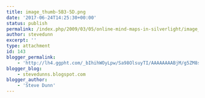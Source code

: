 ```yaml
---
title: image_thumb-5B3-5D.png
date: '2017-06-24T14:25:30+00:00'
status: publish
permalink: /index.php/2009/03/05/online-mind-maps-in-silverlight/image_thumb-5b3-5d-png-2
author: stevedunn
excerpt: ''
type: attachment
id: 143
blogger_permalink:
    - 'http://lh4.ggpht.com/_bIhihWOyLpw/Sa98OlsuyTI/AAAAAAAABjM/g5ZM8shXx7s/image_thumb%5B3%5D.png'
blogger_blog:
    - stevedunns.blogspot.com
blogger_author:
    - 'Steve Dunn'
---
```

<!DOCTYPE html PUBLIC "-//W3C//DTD HTML 4.0 Transitional//EN" "http://www.w3.org/TR/REC-html40/loose.dtd">
<?xml encoding="UTF-8">
